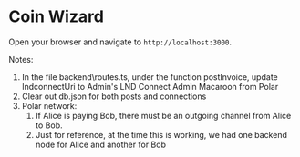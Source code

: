 # Coin Wizard

Open your browser and navigate to `http://localhost:3000`.

Notes:
1. In the file backend\routes.ts, under the function postInvoice, update lndconnectUri to Admin's LND Connect Admin Macaroon from Polar
2. Clear out db.json for both posts and connections
3. Polar network:
	1. If Alice is paying Bob, there must be an outgoing channel from Alice to Bob.
	2. Just for reference, at the time this is working, we had one backend node for Alice and another for Bob
